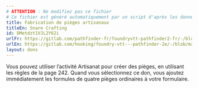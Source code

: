 ```yaml
---
# ATTENTION : Ne modifiez pas ce fichier
# Ce fichier est généré automatiquement par un script d'après les données du module Foundry VTT officiel et de sa traduction
title: Fabrication de pièges artisanaux
titleEn: Snare Crafting
id: DMetdzt1VJL2Y62i
urlFr: https://gitlab.com/pathfinder-fr/foundryvtt-pathfinder2-fr/-/blob/master/data/feats/DMetdzt1VJL2Y62i.htm
urlEn: https://gitlab.com/hooking/foundry-vtt---pathfinder-2e/-/blob/master/packs/data/feats.db/snare-crafting.json
layout: dons
---
```

Vous pouvez utiliser l’activité Artisanat pour créer des pièges, en utilisant les règles de la page 242. Quand vous sélectionnez ce don, vous ajoutez immédiatement les formules de quatre pièges ordinaires à votre formulaire.
